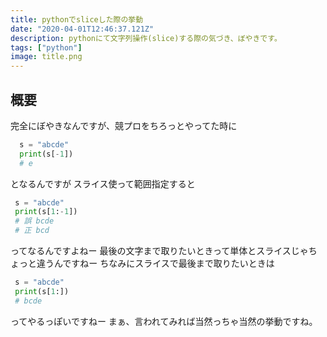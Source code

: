```yaml
---
title: pythonでsliceした際の挙動
date: "2020-04-01T12:46:37.121Z"
description: pythonにて文字列操作(slice)する際の気づき、ぼやきです。
tags: ["python"]
image: title.png
---
```


## 概要

完全にぼやきなんですが、競プロをちろっとやってた時に

```py
  s = "abcde"
  print(s[-1])
  # e
```

となるんですが
スライス使って範囲指定すると

```py
 s = "abcde"
 print(s[1:-1])
 # 誤 bcde
 # 正 bcd
```

ってなるんですよねー
最後の文字まで取りたいときって単体とスライスじゃちょっと違うんですねー
ちなみにスライスで最後まで取りたいときは

```py
 s = "abcde"
 print(s[1:])
 # bcde
```

ってやるっぽいですねー
まぁ、言われてみれば当然っちゃ当然の挙動ですね。

